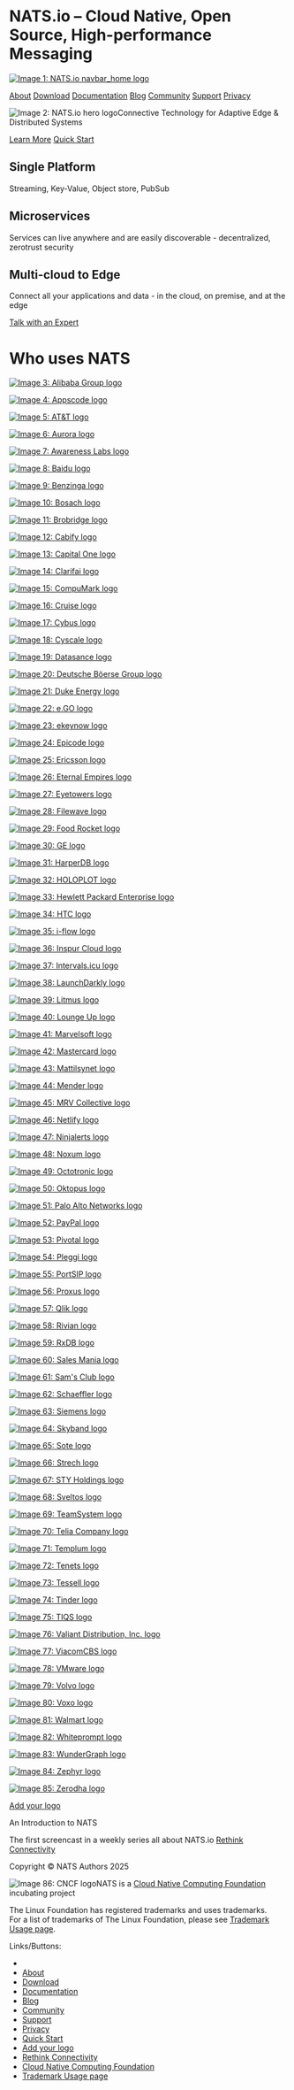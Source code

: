NATS.io – Cloud Native, Open Source, High-performance Messaging
===============

[![Image 1: NATS.io navbar_home logo](https://nats.io/img/logos/nats-icon-white.png)](https://nats.io/)

[About](https://nats.io/about/) [Download](https://nats.io/download/) [Documentation](https://docs.nats.io/) [Blog](https://nats.io/blog) [Community](https://nats.io/community) [Support](https://nats.io/support) [Privacy](https://nats.io/privacy)

[](https://twitter.com/nats_io)[](https://github.com/nats-io)[](https://slack.nats.io/)[](https://youtube.com/c/nats_messaging/videos)[](https://stackoverflow.com/questions/tagged/nats.io)

![Image 2: NATS.io hero logo](https://nats.io/img/logos/nats-horizontal-color.png)Connective Technology for Adaptive Edge & Distributed Systems

[Learn More](https://docs.nats.io/) [Quick Start](https://docs.nats.io/running-a-nats-service/introduction/installation)

[](https://nats.io/#single-platform)Single Platform
---------------------------------------------------

Streaming, Key-Value, Object store, PubSub

[](https://nats.io/#microservices)Microservices
-----------------------------------------------

Services can live anywhere and are easily discoverable - decentralized, zerotrust security

[](https://nats.io/#multi-cloud-to-edge)Multi-cloud to Edge
-----------------------------------------------------------

Connect all your applications and data - in the cloud, on premise, and at the edge

[Talk with an Expert](https://nats.io/support)

[](https://nats.io/#who-uses-nats)Who uses NATS
===============================================

[![Image 3: Alibaba Group logo](https://nats.io/img/logos/companies/alibaba.png)](https://alibaba.com/)

[![Image 4: Appscode logo](https://nats.io/img/logos/companies/appscode.png)](https://appscode.com/)

[![Image 5: AT&T logo](https://nats.io/img/logos/companies/att.png)](https://att.com/)

[![Image 6: Aurora logo](https://nats.io/img/logos/companies/aurora-horiz.png)](https://aurora.dev/)

[![Image 7: Awareness Labs logo](https://nats.io/img/logos/companies/awarenesslab.png)](https://awareness-labs.github.io/)

[![Image 8: Baidu logo](https://nats.io/img/logos/companies/baidu.jpg)](https://www.baidu.com/)

[![Image 9: Benzinga logo](https://nats.io/img/logos/companies/benzinga.png)](https://benzinga.com/)

[![Image 10: Bosach logo](https://nats.io/img/logos/companies/bosach.png)](https://bosachtechnologies.com/)

[![Image 11: Brobridge logo](https://nats.io/img/logos/companies/brobridge.png)](https://brobridge.com/)

[![Image 12: Cabify logo](https://nats.io/img/logos/companies/cabify.png)](https://cabify.tech/)

[![Image 13: Capital One logo](https://nats.io/img/logos/companies/capitalone.png)](https://capitalone.com/)

[![Image 14: Clarifai logo](https://nats.io/img/logos/companies/clarifai.jpg)](https://www.clarifai.com/)

[![Image 15: CompuMark logo](https://nats.io/img/logos/companies/compumark.png)](https://www.clarivate.com/compumark)

[![Image 16: Cruise logo](https://nats.io/img/logos/companies/cruise.png)](https://getcruise.com/)

[![Image 17: Cybus logo](https://nats.io/img/logos/companies/cybus.png)](https://cybus.io/)

[![Image 18: Cyscale logo](https://nats.io/img/logos/companies/cyscale.png)](https://cyscale.com/)

[![Image 19: Datasance logo](https://nats.io/img/logos/companies/datasance.png)](https://datasance.com/)

[![Image 20: Deutsche Böerse Group logo](https://nats.io/img/logos/companies/deutsche_borse.png)](https://deutsche-boerse.com/dbg-en/)

[![Image 21: Duke Energy logo](https://nats.io/img/logos/companies/duke.png)](https://www.duke-energy.com/home)

[![Image 22: e.GO logo](https://nats.io/img/logos/companies/ego.png)](https://e-go-mobile.com/)

[![Image 23: ekeynow logo](https://nats.io/img/logos/companies/ekeynow.png)](https://ekeynow.com/)

[![Image 24: Epicode logo](https://nats.io/img/logos/companies/epicode.png)](https://epicode.in/)

[![Image 25: Ericsson logo](https://nats.io/img/logos/companies/ericsson.jpg)](https://www.ericsson.com/)

[![Image 26: Eternal Empires logo](https://nats.io/img/logos/companies/eternalempires.png)](https://github.com/EternalEmpires)

[![Image 27: Eyetowers logo](https://nats.io/img/logos/companies/eyetowers.svg)](https://www.eyetowers.cz/en/)

[![Image 28: Filewave logo](https://nats.io/img/logos/companies/filewave.png)](https://filewave.com/)

[![Image 29: Food Rocket logo](https://nats.io/img/logos/companies/foodrocket.png)](https://foodrocket.me/)

[![Image 30: GE logo](https://nats.io/img/logos/companies/ge.jpg)](https://www.ge.com/)

[![Image 31: HarperDB logo](https://nats.io/img/logos/companies/harperdb.png)](https://harperdb.io/)

[![Image 32: HOLOPLOT logo](https://nats.io/img/logos/companies/holoplot.png)](https://holoplot.com/)

[![Image 33: Hewlett Packard Enterprise logo](https://nats.io/img/logos/companies/hpe.png)](https://www.hpe.com/us/en/home.html)

[![Image 34: HTC logo](https://nats.io/img/logos/companies/htc.jpg)](https://www.htc.com/)

[![Image 35: i-flow logo](https://nats.io/img/logos/companies/iflow.png)](https://i-flow.io/)

[![Image 36: Inspur Cloud logo](https://nats.io/img/logos/companies/inspur.png)](https://cloud.inspur.com/)

[![Image 37: Intervals.icu logo](https://nats.io/img/logos/companies/intervals.png)](https://intervals.icu/)

[![Image 38: LaunchDarkly logo](https://nats.io/img/logos/companies/launchdarkly.png)](https://www.launchdarkly.com/)

[![Image 39: Litmus logo](https://nats.io/img/logos/companies/litmus.png)](https://litmus.io/)

[![Image 40: Lounge Up logo](https://nats.io/img/logos/companies/loungeup.jpg)](https://www.loungeup.com/)

[![Image 41: Marvelsoft logo](https://nats.io/img/logos/companies/marvelsoft.png)](https://marvelsoft.net/)

[![Image 42: Mastercard logo](https://nats.io/img/logos/companies/mastercard.png)](https://www.mastercard.us/)

[![Image 43: Mattilsynet logo](https://nats.io/img/logos/companies/mattilsynet.png)](https://www.mattilsynet.no/en)

[![Image 44: Mender logo](https://nats.io/img/logos/companies/mender.png)](https://mender.io/)

[![Image 45: MRV Collective logo](https://nats.io/img/logos/companies/mrv.svg)](https://mrvcollective.org/)

[![Image 46: Netlify logo](https://nats.io/img/logos/companies/netlify.jpg)](https://www.netlify.com/)

[![Image 47: Ninjalerts logo](https://nats.io/img/logos/companies/ninjalerts.png)](https://www.ninjalerts.com/)

[![Image 48: Noxum logo](https://nats.io/img/logos/companies/noxum.png)](https://www.noxum.com/en/)

[![Image 49: Octotronic logo](https://nats.io/img/logos/companies/octotronic.svg)](https://octotronic.com/)

[![Image 50: Oktopus logo](https://nats.io/img/logos/companies/oktopus.png)](https://oktopus.app.br/controller)

[![Image 51: Palo Alto Networks logo](https://nats.io/img/logos/companies/paloaltonetworks.png)](https://www.paloaltonetworks.com/)

[![Image 52: PayPal logo](https://nats.io/img/logos/companies/paypal.png)](https://paypal.com/)

[![Image 53: Pivotal logo](https://nats.io/img/logos/companies/pivotal.jpg)](https://pivotal.io/)

[![Image 54: Pleggi logo](https://nats.io/img/logos/companies/pleggi.png)](https://pleggi.com/)

[![Image 55: PortSIP logo](https://nats.io/img/logos/companies/portsip.png)](https://portsip.com/)

[![Image 56: Proxus logo](https://nats.io/img/logos/companies/proxus.png)](https://www.proxus.io/)

[![Image 57: Qlik logo](https://nats.io/img/logos/companies/qlik.png)](https://qlik.com/)

[![Image 58: Rivian logo](https://nats.io/img/logos/companies/rivian.png)](https://rivian.com/)

[![Image 59: RxDB logo](https://nats.io/img/logos/companies/rxdb.svg)](https://rxdb.info/)

[![Image 60: Sales Mania logo](https://nats.io/img/logos/companies/salesmania.jpeg)](https://salesmania.id/)

[![Image 61: Sam's Club logo](https://nats.io/img/logos/companies/samsclub.png)](https://samsclub.com/)

[![Image 62: Schaeffler logo](https://nats.io/img/logos/companies/schaeffler.png)](https://schaeffler.com/)

[![Image 63: Siemens logo](https://nats.io/img/logos/companies/siemens.jpg)](https://www.siemens.com/)

[![Image 64: Skyband logo](https://nats.io/img/logos/companies/skyband.png)](https://www.skyband.com.sa/epos)

[![Image 65: Sote logo](https://nats.io/img/logos/companies/sote.png)](https://getsote.com/)

[![Image 66: Strech logo](https://nats.io/img/logos/companies/strech.png)](https://strech.io/)

[![Image 67: STY Holdings logo](https://nats.io/img/logos/companies/sty-holdings.png)](https://sty-holdings.com/)

[![Image 68: Sveltos logo](https://nats.io/img/logos/companies/sveltos.png)](https://sveltos.projectsveltos.io/)

[![Image 69: TeamSystem logo](https://nats.io/img/logos/companies/teamsystem.png)](https://teamsystem.com/)

[![Image 70: Telia Company logo](https://nats.io/img/logos/companies/telia.png)](https://www.teliacompany.com/)

[![Image 71: Templum logo](https://nats.io/img/logos/companies/templum.png)](https://www.templuminc.com/)

[![Image 72: Tenets logo](https://nats.io/img/logos/companies/tenets.png)](https://tenets.gg/)

[![Image 73: Tessell logo](https://nats.io/img/logos/companies/tessell.png)](https://tessell.io/)

[![Image 74: Tinder logo](https://nats.io/img/logos/companies/tinder.png)](https://www.tinder.com/)

[![Image 75: TIQS logo](https://nats.io/img/logos/companies/tiqs.svg)](https://tiqs.in/)

[![Image 76: Valiant Distribution, Inc. logo](https://nats.io/img/logos/companies/valiantdistributioninc.jpg)](http://www.valiant.com.ph/)

[![Image 77: ViacomCBS logo](https://nats.io/img/logos/companies/viacom.png)](https://www.viacbs.com/home)

[![Image 78: VMware logo](https://nats.io/img/logos/companies/vmware.jpg)](https://www.vmware.com/)

[![Image 79: Volvo logo](https://nats.io/img/logos/companies/volvo.png)](https://volvocars.com/)

[![Image 80: Voxo logo](https://nats.io/img/logos/companies/voxo.svg)](https://voxo.co/)

[![Image 81: Walmart logo](https://nats.io/img/logos/companies/walmart.png)](https://walmart.com/)

[![Image 82: Whiteprompt logo](https://nats.io/img/logos/companies/whiteprompt.png)](https://www.whiteprompt.com/)

[![Image 83: WunderGraph logo](https://nats.io/img/logos/companies/wundergraph.png)](https://wundergraph.com/)

[![Image 84: Zephyr logo](https://nats.io/img/logos/companies/zephyr.png)](https://www.zephyrproject.org/)

[![Image 85: Zerodha logo](https://nats.io/img/logos/companies/zerodha.png)](https://www.zerodha.com/)

[Add your logo](https://github.com/nats-io/nats-site#adding-a-company-logo)

An Introduction to NATS

The first screencast in a weekly series all about NATS.io [Rethink Connectivity](https://rethink.synadia.com/)

[](https://twitter.com/nats_io)[](https://github.com/nats-io)[](https://slack.nats.io/)[](https://youtube.com/c/nats_messaging/videos)[](https://stackoverflow.com/questions/tagged/nats.io)

Copyright © NATS Authors 2025

![Image 86: CNCF logo](https://nats.io/img/logos/cncf-white.png)NATS is a [Cloud Native Computing Foundation](https://cncf.io/) incubating project

The Linux Foundation has registered trademarks and uses trademarks.  
For a list of trademarks of The Linux Foundation, please see [Trademark Usage page](https://www.linuxfoundation.org/legal/trademark-usage).

Links/Buttons:
- [](https://www.zerodha.com/)
- [About](https://nats.io/about/)
- [Download](https://nats.io/download/)
- [Documentation](https://docs.nats.io/)
- [Blog](https://nats.io/blog)
- [Community](https://nats.io/community)
- [Support](https://nats.io/support)
- [Privacy](https://nats.io/privacy)
- [Quick Start](https://docs.nats.io/running-a-nats-service/introduction/installation)
- [Add your logo](https://github.com/nats-io/nats-site#adding-a-company-logo)
- [Rethink Connectivity](https://rethink.synadia.com/)
- [Cloud Native Computing Foundation](https://cncf.io/)
- [Trademark Usage page](https://www.linuxfoundation.org/legal/trademark-usage)
